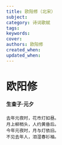 ```yaml
---
title: 欧阳修（北宋）
subject: 
category: 诗词歌赋
tags: 
keywords: 
cover: 
authors: 欧阳修
created_when: 
updated_when: 
---
```


# 欧阳修

#### 生查子·元夕

```
去年元夜时，花市灯如昼。
月上柳梢头，人约黄昏后。
今年元夜时，月与灯依旧。
不见去年人，泪湿春衫袖。
```
